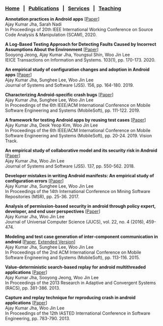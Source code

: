 
### [Home](index.md) &nbsp;&nbsp;|&nbsp;&nbsp; [Publications](publications.md) &nbsp;&nbsp;|&nbsp;&nbsp; [Services](services.md) &nbsp;&nbsp;|&nbsp;&nbsp; [Teaching](teaching.md)



<b>Annotation practices in Android apps</b> [<a href="papers/scam20.pdf" target="_blank">Paper</a>]
<br>Ajay Kumar Jha, Sarah Nadi
<br>In Proceedings of 20th IEEE International Working Conference on Source Code Analysis & Manipulation (SCAM), 2020.


<b>A Log-Based Testing Approach for Detecting Faults Caused by Incorrect Assumptions About the Environment</b> [<a href="papers/ieice20.pdf" target="_blank">Paper</a>]
<br>Sooyong Jeong, Ajay Kumar Jha, Youngsul Shin, Woo Jin Lee
<br>IEICE Transactions on Information and Systems. 103(1), pp. 170-173. 2020.


<b>An empirical study of configuration changes and adoption in Android apps</b> [<a href="papers/jss19.pdf" target="_blank">Paper</a>]
<br>Ajay Kumar Jha, Sunghee Lee, Woo Jin Lee
<br>Journal of Systems and Software (JSS). 156, pp. 164-180. 2019.


<b>Characterizing Android-specific crash bugs</b> [<a href="papers/mobilesoft19.pdf" target="_blank">Paper</a>]
<br>Ajay Kumar Jha, Sunghee Lee, Woo Jin Lee
<br>In Proceedings of the 6th IEEE/ACM International Conference on Mobile Software Engineering and Systems (MobileSoft), pp. 111-122. 2019.


<b>A framework for testing Android apps by reusing test cases</b> [<a href="papers/mobilesoft19vision.pdf" target="_blank">Paper</a>]
<br>Ajay Kumar Jha, Deok Yeop Kim, Woo Jin Lee
<br>In Proceedings of the 6th IEEE/ACM International Conference on Mobile Software Engineering and Systems (MobileSoft), pp. 20-24. 2019. Vision Track.


<b>An empirical study of collaborative model and its security risk in Android</b> [<a href="papers/jss18.pdf" target="_blank">Paper</a>]
<br>Ajay Kumar Jha, Woo Jin Lee
<br>Journal of Systems and Software (JSS). 137, pp. 550-562. 2018.         


<b>Developer mistakes in writing Android manifests: An empirical study of configuration errors</b> [<a href="papers/msr17.pdf" target="_blank">Paper</a>]
<br>Ajay Kumar Jha, Sunghee Lee, Woo Jin Lee
<br>In Proceedings of the 14th International Conference on Mining Software Repositories (MSR), pp. 25-36. 2017.          


<b>Analysis of permission-based security in android through policy expert, developer, and end user perspectives</b> [<a href="papers/jucs16.pdf" target="_blank">Paper</a>]
<br>Ajay Kumar Jha, Woo Jin Lee
<br>Journal of Universal Computer Science (JUCS), vol. 22, no. 4 (2016), 459-474.


<b>Modeling and test case generation of inter-component communication in android</b> [<a href="papers/mobilesoft15.pdf" target="_blank">Paper</a>, <a href="papers/mobilesoft15ext.pdf" target="_blank">Extended Version</a>]
<br>Ajay Kumar Jha, Sunghee Lee, Woo Jin Lee
<br>In Proceedings of the 2nd ACM International Conference on Mobile Software Engineering and Systems (MobileSoft), pp. 113-116. 2015.


<b>Value-deterministic search-based replay for android multithreaded applications</b> [<a href="papers/racs14.pdf" target="_blank">Paper</a>]
<br>Ajay Kumar Jha, Sooyong Jeong, Woo Jin Lee
<br>In Proceedings of the 2013 Research in Adaptive and Convergent Systems (RACS), pp. 381-386. 2013.


<b>Capture and replay technique for reproducing crash in android applications</b> [<a href="papers/iasted13.pdf" target="_blank">Paper</a>]
<br>Ajay Kumar Jha, Woo Jin Lee
<br>In Proceedings of the 12th IASTED International Conference in Software Engineering, pp. 783-790. 2013.
